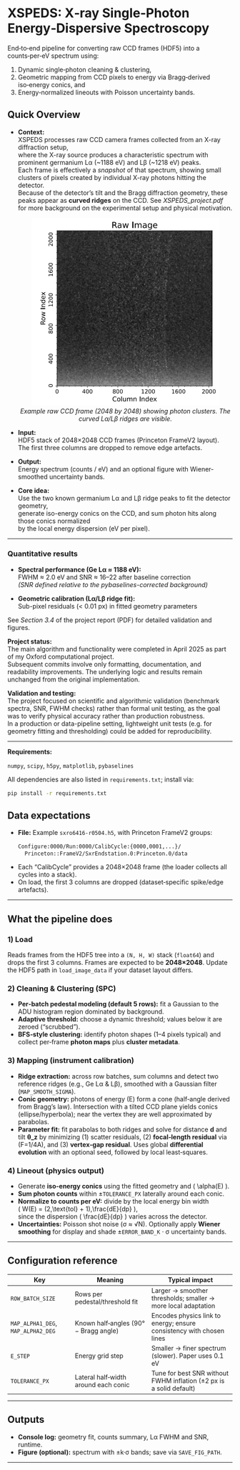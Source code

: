 # XSPEDS: X‑ray Single‑Photon Energy‑Dispersive Spectroscopy

End‑to‑end pipeline for converting raw CCD frames (HDF5) into a counts‑per‑eV spectrum using:

1) Dynamic single‑photon cleaning & clustering,  
2) Geometric mapping from CCD pixels to energy via Bragg‑derived iso‑energy conics, and  
3) Energy‑normalized lineouts with Poisson uncertainty bands.



## Quick Overview

- **Context:**  
  XSPEDS processes raw CCD camera frames collected from an X-ray diffraction setup,  
  where the X-ray source produces a characteristic spectrum with prominent germanium Lα (~1188 eV) and Lβ (~1218 eV) peaks.  
  Each frame is effectively a *snapshot* of that spectrum, showing small clusters of pixels created by individual X-ray photons hitting the detector.  
  Because of the detector’s tilt and the Bragg diffraction geometry, these peaks appear as **curved ridges** on the CCD. See *XSPEDS_project.pdf* for more background on the experimental setup and physical motivation. 

  <p align="center">
    <img src="figures/cluster_example.png" width="420">
    <br>
    <em>Example raw CCD frame (2048 by 2048) showing photon clusters. The curved Lα/Lβ ridges are visible.</em>
  </p>



- **Input:**  
  HDF5 stack of 2048×2048 CCD frames (Princeton FrameV2 layout).  
  The first three columns are dropped to remove edge artefacts.

- **Output:**  
  Energy spectrum (counts / eV) and an optional figure with Wiener-smoothed uncertainty bands.

- **Core idea:**  
  Use the two known germanium Lα and Lβ ridge peaks to fit the detector geometry,  
  generate iso-energy conics on the CCD, and sum photon hits along those conics normalized  
  by the local energy dispersion (eV per pixel).

---
### Quantitative results

- **Spectral performance (Ge Lα ≈ 1188 eV):**  
  FWHM ≈ 2.0 eV and SNR ≈ 16–22 after baseline correction  
  *(SNR defined relative to the pybaselines-corrected background)*  

- **Geometric calibration (Lα/Lβ ridge fit):**  
  Sub-pixel residuals (< 0.01 px) in fitted geometry parameters  

See *Section 3.4* of the project report (PDF) for detailed validation and figures.



**Project status:**  
The main algorithm and functionality were completed in April 2025 as part of my Oxford computational project.  
Subsequent commits involve only formatting, documentation, and readability improvements. The underlying logic and results remain unchanged from the original implementation.

**Validation and testing:**  
The project focused on scientific and algorithmic validation (benchmark spectra, SNR, FWHM checks) rather than formal unit testing, as the goal was to verify physical accuracy rather than production robustness.  
In a production or data-pipeline setting, lightweight unit tests (e.g. for geometry fitting and thresholding) could be added for reproducibility.

---




**Requirements:**

`numpy`, `scipy`, `h5py`, `matplotlib`, `pybaselines`

All dependencies are also listed in `requirements.txt`; install via:
```bash
pip install -r requirements.txt
```

## Data expectations

- **File:** Example `sxro6416-r0504.h5`, with Princeton FrameV2 groups:
  ```
  Configure:0000/Run:0000/CalibCycle:{0000,0001,...}/
    Princeton::FrameV2/SxrEndstation.0:Princeton.0/data
  ```
- Each “CalibCycle” provides a 2048×2048 frame (the loader collects all cycles into a stack).
- On load, the first 3 columns are dropped (dataset‑specific spike/edge artefacts).

---



## What the pipeline does

### 1) Load
Reads frames from the HDF5 tree into a `(N, H, W)` stack (`float64`) and drops the first 3 columns. Frames are expected to be **2048×2048**. Update the HDF5 path in `load_image_data` if your dataset layout differs.

### 2) Cleaning & Clustering (SPC)
- **Per‑batch pedestal modeling (default 5 rows):** fit a Gaussian to the ADU histogram region dominated by background.
- **Adaptive threshold:** choose a dynamic threshold; values below it are zeroed (“scrubbed”).
- **BFS‑style clustering:** identify photon shapes (1–4 pixels typical) and collect per‑frame **photon maps** plus **cluster metadata**.

### 3) Mapping (instrument calibration)
- **Ridge extraction:** across row batches, sum columns and detect two reference ridges (e.g., Ge Lα & Lβ), smoothed with a Gaussian filter (`MAP_SMOOTH_SIGMA`).
- **Conic geometry:** photons of energy \(E\) form a cone (half‑angle derived from Bragg’s law). Intersection with a tilted CCD plane yields conics (ellipse/hyperbola); near the vertex they are well approximated by parabolas.
- **Parameter fit:** fit parabolas to both ridges and solve for distance **d** and tilt **θ_z** by minimizing (1) scatter residuals, (2) **focal‑length residual** via \(F=1/4A\), and (3) **vertex‑gap residual**. Uses global **differential evolution** with an optional seed, followed by local least‑squares.

### 4) Lineout (physics output)
- Generate **iso-energy conics** using the fitted geometry and \( \alpha(E) \).
- **Sum photon counts** within ±`TOLERANCE_PX` laterally around each conic.
- **Normalize to counts per eV:** divide by the local energy bin width  
  \( W(E) = (2\,\text{tol} + 1)\,\frac{dE}{dp} \),  
  since the dispersion \( \frac{dE}{dp} \) varies across the detector.
- **Uncertainties:** Poisson shot noise (σ ≈ √N). Optionally apply **Wiener smoothing** for display and shade ±`ERROR_BAND_K` · σ uncertainty bands.


---

## Configuration reference

| Key | Meaning | Typical impact |
|---|---|---|
| `ROW_BATCH_SIZE` | Rows per pedestal/threshold fit | Larger → smoother thresholds; smaller → more local adaptation |
| `MAP_ALPHA1_DEG`, `MAP_ALPHA2_DEG` | Known half‑angles (90° − Bragg angle) | Encodes physics link to energy; ensure consistency with chosen lines |
| `E_STEP` | Energy grid step | Smaller → finer spectrum (slower). Paper uses 0.1 eV |
| `TOLERANCE_PX` | Lateral half‑width around each conic | Tune for best SNR without FWHM inflation (±2 px is a solid default) |

---

## Outputs

- **Console log:** geometry fit, counts summary, Lα FWHM and SNR, runtime.
- **Figure (optional):** spectrum with ±k·σ bands; save via `SAVE_FIG_PATH`.

---
